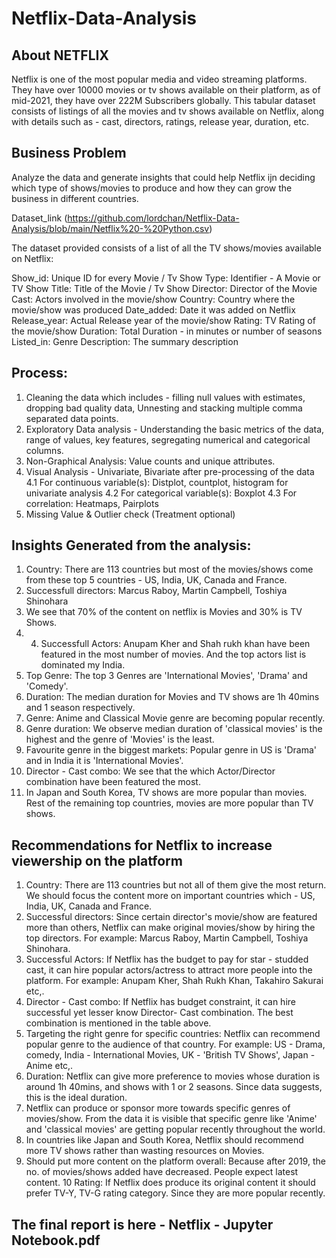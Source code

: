 # Netflix-Data-Analysis
## About NETFLIX

Netflix is one of the most popular media and video streaming platforms. They have over 10000 movies or tv shows available on their platform, as of mid-2021, they have over 222M Subscribers globally. This tabular dataset consists of listings of all the movies and tv shows available on Netflix, along with details such as - cast, directors, ratings, release year, duration, etc.
## Business Problem

Analyze the data and generate insights that could help Netflix ijn deciding which type of shows/movies to produce and how they can grow the business in different countries.

Dataset_link (https://github.com/lordchan/Netflix-Data-Analysis/blob/main/Netflix%20-%20Python.csv)

The dataset provided consists of a list of all the TV shows/movies available on Netflix:

Show_id: Unique ID for every Movie / Tv Show
Type: Identifier - A Movie or TV Show
Title: Title of the Movie / Tv Show
Director: Director of the Movie
Cast: Actors involved in the movie/show
Country: Country where the movie/show was produced
Date_added: Date it was added on Netflix
Release_year: Actual Release year of the movie/show
Rating: TV Rating of the movie/show
Duration: Total Duration - in minutes or number of seasons
Listed_in: Genre
Description: The summary description

## Process: 
1. Cleaning the data which includes - filling null values with estimates, dropping bad quality data, Unnesting and stacking multiple comma separated data points.
2. Exploratory Data analysis - Understanding the basic metrics of the data, range of values, key features, segregating numerical and categorical columns.
3. Non-Graphical Analysis: Value counts and unique attributes.
4. Visual Analysis - Univariate, Bivariate after pre-processing of the data
4.1 For continuous variable(s): Distplot, countplot, histogram for univariate analysis
4.2 For categorical variable(s): Boxplot
4.3 For correlation: Heatmaps, Pairplots
5. Missing Value & Outlier check (Treatment optional)

## Insights Generated from the analysis:
1. Country: There are 113 countries but most of the movies/shows come from these top 5 countries - US, India, UK, Canada and France.
2. Successfull directors: Marcus Raboy, Martin Campbell, Toshiya Shinohara
3. We see that 70% of the content on netflix is Movies and 30% is TV Shows.
4. 4. Successfull Actors: Anupam Kher and Shah rukh khan have been featured in the most number of movies. And the top actors list is dominated my India.
5. Top Genre: The top 3 Genres are 'International Movies', 'Drama' and 'Comedy'.
6. Duration: The median duration for Movies and TV shows are 1h 40mins and 1 season respectively.
7. Genre: Anime and Classical Movie genre are becoming popular recently.
8. Genre duration: We observe median duration of 'classical movies' is the highest and the genre of 'Movies' is the least.
9. Favourite genre in the biggest markets: Popular genre in US is 'Drama' and in India it is 'International Movies'.
10. Director - Cast combo: We see that the which Actor/Director combination have been featured the most.
11. In Japan and South Korea, TV shows are more popular than movies. Rest of the remaining top countries, movies are more popular than TV shows.

## Recommendations for Netflix to increase viewership on the platform
1. Country: There are 113 countries but not all of them give the most return. We should focus the content more on important countries which - US, India, UK, Canada and France.
2. Successful directors: Since certain director's movie/show are featured more than others, Netflix can make original movies/show by hiring the top directors. For example: Marcus Raboy, Martin Campbell, Toshiya Shinohara.
3. Successful Actors: If Netflix has the budget to pay for star - studded cast, it can hire popular actors/actress to attract more people into the platform. For example: Anupam Kher, Shah Rukh Khan, Takahiro Sakurai etc,.
4. Director - Cast combo: If Netflix has budget constraint, it can hire successful yet lesser know Director- Cast combination. The best combination is mentioned in the table above.
5. Targeting the right genre for specific countries: Netflix can recommend popular genre to the audience of that country. For example: US - Drama, comedy, India - International Movies, UK - 'British TV Shows', Japan - Anime etc,.
6. Duration: Netflix can give more preference to movies whose duration is around 1h 40mins, and shows with 1 or 2 seasons. Since data suggests, this is the ideal duration.
7. Netflix can produce or sponsor more towards specific genres of movies/show. From the data it is visible that specific genre like 'Anime' and 'classical movies' are getting popular recently throughout the world.
8. In countries like Japan and South Korea, Netflix should recommend more TV shows rather than wasting resources on Movies.
9. Should put more content on the platform overall: Because after 2019, the no. of movies/shows added have decreased. People expect latest content.
10 Rating: If Netflix does produce its original content it should prefer TV-Y, TV-G rating category. Since they are more popular recently.
## The final report is here - Netflix - Jupyter Notebook.pdf
